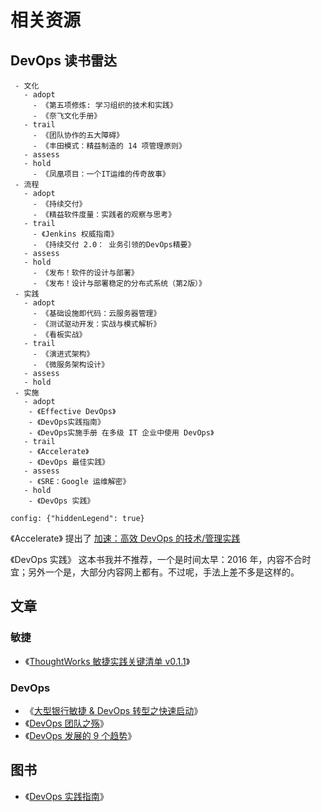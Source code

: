 # 相关资源

## DevOps 读书雷达

```tech-radar
 - 文化
   - adopt
     - 《第五项修炼: 学习组织的技术和实践》
     - 《奈飞文化手册》
   - trail
     - 《团队协作的五大障碍》
     - 《丰田模式：精益制造的 14 项管理原则》
   - assess
   - hold
     - 《凤凰项目：一个IT运维的传奇故事》
 - 流程
   - adopt
     - 《持续交付》
     - 《精益软件度量：实践者的观察与思考》
   - trail
     - 《Jenkins 权威指南》
     - 《持续交付 2.0： 业务引领的DevOps精要》
   - assess
   - hold
     - 《发布！软件的设计与部署》
     - 《发布！设计与部署稳定的分布式系统（第2版）》
 - 实践
   - adopt
     - 《基础设施即代码：云服务器管理》
     - 《测试驱动开发：实战与模式解析》
     - 《看板实战》
   - trail
     - 《演进式架构》
     - 《微服务架构设计》
   - assess
   - hold
 - 实施
   - adopt
    - 《Effective DevOps》
    - 《DevOps实践指南》
    - 《DevOps实施手册 在多级 IT 企业中使用 DevOps》
   - trail
    - 《Accelerate》
    - 《DevOps 最佳实践》
   - assess
    - 《SRE：Google 运维解密》
   - hold
    - 《DevOps 实践》

config: {"hiddenLegend": true}
```

《Accelerate》 提出了 [加速：高效 DevOps 的技术/管理实践](/practise#加速：高效-devops-的技术管理实践)

《DevOps 实践》 这本书我并不推荐，一个是时间太早：2016 年，内容不合时宜；另外一个是，大部分内容网上都有。不过呢，手法上差不多是这样的。

## 文章

### 敏捷

- 《[ThoughtWorks 敏捷实践关键清单 v0.1.1](https://cloud.tencent.com/developer/article/1558754)》

### DevOps

- 《[大型银行敏捷 & DevOps 转型之快速启动](https://insights.thoughtworks.cn/quick-start-agile-devops-transformation/)》
- 《[DevOps 团队之殇](http://insights.thoughtworkers.org/what-does-the-devops-team-has-delivered/)》
- 《[DevOps 发展的 9 个趋势](http://insights.thoughtworkers.org/nine-trends-of-devops/)》

## 图书

- 《[DevOps 实践指南](https://book.douban.com/subject/30186150/)》
